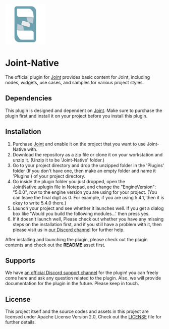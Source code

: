 ![Joint-Native-Logo](/Resources/Icon128.png)
# Joint-Native
The official plugin for [Joint](https://www.unrealengine.com/marketplace/ko/product/ec432b9261c94b70a4068507d42a4f5a) provides basic content for Joint, including nodes, widgets, use cases, and samples for various project styles. 

## Dependencies 
This plugin is designed and dependent on [Joint](https://www.unrealengine.com/marketplace/ko/product/ec432b9261c94b70a4068507d42a4f5a). Make sure to purchase the plugin first and install it on your project before you install this plugin.

## Installation
1. Purchase [Joint](https://www.unrealengine.com/marketplace/ko/product/ec432b9261c94b70a4068507d42a4f5a) and enable it on the project that you want to use Joint-Native with.
2. Download the repository as a zip file or clone it on your workstation and unzip it. (Unzip it to be 'Joint-Native' folder.)
4. Go to your project directory and drop the unzipped folder in the 'Plugins' folder (If you don't have one, then make an empty folder and name it 'Plugins') of your project directory.
5. Go inside the plugin folder you just dropped, open the JointNative.uplugin file in Notepad, and change the "EngineVersion": "5.0.0", row to the engine version you are using for your project. (You can leave the final digit as 0. For example, if you are using 5.4.1, then it is okay to write 5.4.0 there.) 
6. Launch your project and see whether it launches well. If you get a dialog box like 'Would you build the following modules...' then press yes.
7. If it doesn't launch well, Please check out whether you have any missing steps on the installation first, and if you still have a problem with it, then please visit us in [our Discord channel](https://discord.gg/DzNFax2aBS) for further help.

After installing and launching the plugin, please check out the plugin contents and check out the **README** asset first.

## Supports
We have [an official Discord support channel](https://discord.gg/DzNFax2aBS) for the plugin! you can freely come here and ask any question related to the plugin.
Also, we will provide documentation for the plugin in the future. Please keep in touch.

## License
This project itself and the source codes and assets in this project are licensed under Apache License Version 2.0, Check out the [LICENSE](/LICENSE) file for further details.
